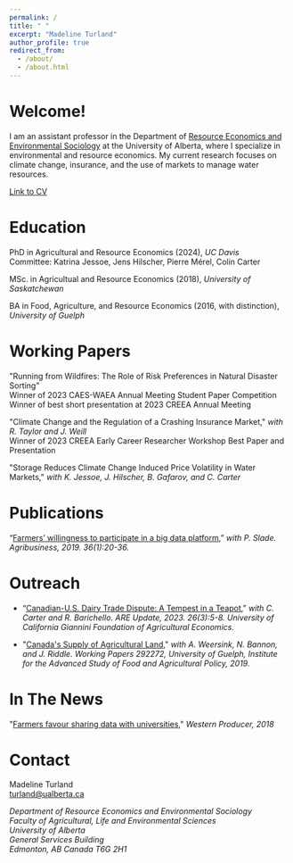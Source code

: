 ```yaml
---
permalink: /
title: " "
excerpt: "Madeline Turland"
author_profile: true
redirect_from: 
  - /about/
  - /about.html
---
```


Welcome!
======
I am an assistant professor in the Department of [Resource Economics and Environmental Sociology](https://www.ualberta.ca/resource-economics-environmental-sociology/index.html) at the University of Alberta, where I specialize in environmental and resource economics. My current research focuses on climate change, insurance, and the use of markets to manage water resources. 


[Link to CV](http://mgturland.github.io/files/MT_cv.pdf)

Education
======
PhD in Agricultural and Resource Economics (2024), *UC Davis* <br />
Committee: Katrina Jessoe, Jens Hilscher, Pierre Mérel, Colin Carter

MSc. in Agricultual and Resource Economics (2018), *University of Saskatchewan*

BA in Food, Agriculture, and Resource Economics (2016, with distinction), *University of Guelph*


Working Papers
======
"Running from Wildfires: The Role of Risk Preferences in Natural Disaster Sorting" <br />
Winner of 2023 CAES-WAEA Annual Meeting Student Paper Competition <br />
Winner of best short presentation at 2023 CREEA Annual Meeting

"Climate Change and the Regulation of a Crashing Insurance Market," *with R. Taylor and J. Weill* <br />
Winner of 2023 CREEA Early Career Researcher Workshop Best Paper and Presentation 

"Storage Reduces Climate Change Induced Price Volatility in Water Markets," *with K. Jessoe, J. Hilscher, B. Gafarov, and C. Carter*


Publications
======
“[Farmers’ willingness to participate in a big data platform](http://mgturland.github.io/files/Publication1.pdf),” *with P. Slade. Agribusiness, 2019. 36(1):20-36.*


Outreach
======
  - “[Canadian-U.S. Dairy Trade Dispute: A Tempest in a Teapot](http://mgturland.github.io/files/AREUpdate.pdf),” *with C. Carter and R. Barichello. ARE Update, 2023. 26(3):5-8. University of California Giannini Foundation of Agricultural Economics.*

  - "[Canada's Supply of Agricultural Land](http://mgturland.github.io/files/AgriculturalLand.pdf)," *with A. Weersink, N. Bannon, and J. Riddle. Working Papers 292272, University of Guelph, Institute for the Advanced Study of Food and Agricultural Policy, 2019.*


In The News
======
"[Farmers favour sharing data with universities](https://www.producer.com/news/farmers-favour-sharing-data-with-universities/)," *Western Producer, 2018*


Contact
======
Madeline Turland<br />
turland@ualberta.ca<br />

<address>
Department of Resource Economics and Environmental Sociology<br />
Faculty of Agricultural, Life and Environmental Sciences<br /> 
University of Alberta<br />
General Services Building<br />
Edmonton, AB Canada T6G 2H1<br />
 </address>
